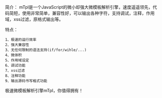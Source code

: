 

简介：
    mTpl是一个JavaScript的微小却强大微模板解析引擎，速度遥遥领先，代码简短，使用非常简单，兼容性好，可以输出各种字符，支持调试，注释，作用域，xss过滤，原格式输出等。


特点：

    1、极速的运行效率
    2、强大兼容性
    3、无任何限制的语法支持(if/for/wihle/...)
    4、微体积
    5、作用域设定
    6、调试功能
    7、xss过滤
    8、注释功能
    9、输出源码书写格式功能
    
极速微模板解析引擎mTpl，你值得拥有！

